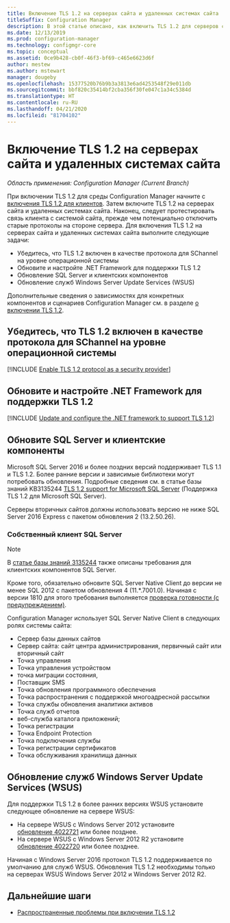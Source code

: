```yaml
---
title: Включение TLS 1.2 на серверах сайта и удаленных системах сайта
titleSuffix: Configuration Manager
description: В этой статье описано, как включить TLS 1.2 для серверов сайта Configuration Manager.
ms.date: 12/13/2019
ms.prod: configuration-manager
ms.technology: configmgr-core
ms.topic: conceptual
ms.assetid: 0ce9b428-cb0f-46f3-bf69-c465e6623d6f
author: mestew
ms.author: mstewart
manager: dougeby
ms.openlocfilehash: 15377520b76b9b3a3813e6ad4253548f29e011db
ms.sourcegitcommit: bbf820c35414bf2cba356f30fe047c1a34c5384d
ms.translationtype: HT
ms.contentlocale: ru-RU
ms.lasthandoff: 04/21/2020
ms.locfileid: "81704102"
---
```

# <a name="how-to-enable-tls-12-on-the-site-servers-and-remote-site-systems"></a>Включение TLS 1.2 на серверах сайта и удаленных системах сайта

*Область применения: Configuration Manager (Current Branch)*

При включении TLS 1.2 для среды Configuration Manager начните с [включения TLS 1.2 для клиентов](enable-tls-1-2-client.md). Затем включите TLS 1.2 на серверах сайта и удаленных системах сайта. Наконец, следует протестировать связь клиента с системой сайта, прежде чем потенциально отключить старые протоколы на стороне сервера. Для включения TLS 1.2 на серверах сайта и удаленных системах сайта выполните следующие задачи:

- Убедитесь, что TLS 1.2 включен в качестве протокола для SChannel на уровне операционной системы
- Обновите и настройте .NET Framework для поддержки TLS 1.2
- Обновление SQL Server и клиентских компонентов
- Обновление служб Windows Server Update Services (WSUS)

Дополнительные сведения о зависимостях для конкретных компонентов и сценариев Configuration Manager см. в разделе [о включении TLS 1.2](enable-tls-1-2.md). 

## <a name="ensure-that-tls-12-is-enabled-as-a-protocol-for-schannel-at-the-operating-system-level"></a><a name="bkmk_protocol"></a> Убедитесь, что TLS 1.2 включен в качестве протокола для SChannel на уровне операционной системы

[!INCLUDE [Enable TLS 1.2 protocol as a security provider](includes/enable-tls-1-2-protocol-security-provider.md)]

## <a name="update-and-configure-the-net-framework-to-support-tls-12"></a><a name="bkmk_net"></a> Обновите и настройте .NET Framework для поддержки TLS 1.2

[!INCLUDE [Update and configure the .NET framework to support TLS 1.2](includes/update-net-framework-to-support-tls-1-2.md)]


## <a name="update-sql-server-and-client-components"></a><a name="bkmk_sql"></a> Обновите SQL Server и клиентские компоненты

Microsoft SQL Server 2016 и более поздних версий поддерживает TLS 1.1 и TLS 1.2. Более ранние версии и зависимые библиотеки могут потребовать обновления. Подробные сведения см. в статье базы знаний KB3135244 [TLS 1.2 support for Microsoft SQL Server](https://support.microsoft.com/help/3135244/tls-1-2-support-for-microsoft-sql-server) (Поддержка TLS 1.2 для MIcrosoft SQL Server).

Серверы вторичных сайтов должны использовать версию не ниже SQL Server 2016 Express с пакетом обновления 2 (13.2.50.26).

### <a name="sql-server-native-client"></a><a name="bkmk_sql-client"></a> Собственный клиент SQL Server

> [!NOTE]
> В [статье базы знаний 3135244](https://support.microsoft.com/help/3135244/tls-1-2-support-for-microsoft-sql-server) также описаны требования для клиентских компонентов SQL Server.

Кроме того, обязательно обновите SQL Server Native Client до версии не менее SQL 2012 с пакетом обновления 4 (11.*.7001.0). Начиная с версии 1810 для этого требования выполняется [проверка готовности (с предупреждением)](../../servers/deploy/install/list-of-prerequisite-checks.md#sql-server-native-client).

Configuration Manager использует SQL Server Native Client в следующих ролях системы сайта:

- Сервер базы данных сайтов
- Сервер сайта: сайт центра администрирования, первичный сайт или вторичный сайт
- Точка управления
- Точка управления устройством
- точка миграции состояния,
- Поставщик SMS
- Точка обновления программного обеспечения
- Точка распространения с поддержкой многоадресной рассылки
- Точка службы обновления аналитики активов
- Точка служб отчетов
- веб-служба каталога приложений;
- Точка регистрации
- Точка Endpoint Protection
- Точка подключения службы
- Точка регистрации сертификатов
- Точка обслуживания хранилища данных


## <a name="update-windows-server-update-services-wsus"></a><a name="bkmk_wsus"></a> Обновление служб Windows Server Update Services (WSUS)

Для поддержки TLS 1.2 в более ранних версиях WSUS установите следующее обновление на сервере WSUS:

- На сервере WSUS с Windows Server 2012 установите [обновление 4022721](https://support.microsoft.com/help/4022721) или более позднее.
- На сервере WSUS с Windows Server 2012 R2 установите [обновление 4022720](https://support.microsoft.com/help/4022720) или более позднее.

Начиная с Windows Server 2016 протокол TLS 1.2 поддерживается по умолчанию для служб WSUS.  Обновления TLS 1.2 необходимы только на серверах WSUS Windows Server 2012 и Windows Server 2012 R2.

## <a name="next-steps"></a>Дальнейшие шаги

- [Распространенные проблемы при включении TLS 1.2](enable-tls-1-2-troubleshoot.md)
